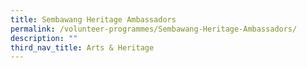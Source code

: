 ```yaml
---
title: Sembawang Heritage Ambassadors
permalink: /volunteer-programmes/Sembawang-Heritage-Ambassadors/
description: ""
third_nav_title: Arts & Heritage
---
```

